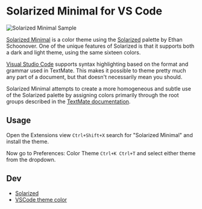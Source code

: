 
# Solarized Minimal for VS Code

![Solarized Minimal Sample](images/solmin-vscode-sample.png)

[Solarized Minimal][solmin] is a color theme using the [Solarized][] palette
by Ethan Schoonover. One of the unique features of Solarized is that it
supports both a dark and light theme, using the same sixteen colors.

[Visual Studio Code][vscode] supports syntax highlighting based on the format
and grammar used in TextMate. This makes it possible to theme pretty much any
part of a document, but that doesn't necessarily mean you should.

Solarized Minimal attempts to create a more homogeneous and subtle use of
the Solarized palette by assigning colors primarily through the root groups
described in the [TextMate documentation][grammar].

[solmin]: https://jibsen.github.io/solarized-minimal/
[Solarized]: http://ethanschoonover.com/solarized
[vscode]: https://code.visualstudio.com/
[grammar]: http://manual.macromates.com/en/language_grammars.html


## Usage

Open the Extensions view `Ctrl+Shift+X` search for "Solarized Minimal" and
install the theme.

Now go to Preferences: Color Theme `Ctrl+K Ctrl+T` and select either theme
from the dropdown.

## Dev

* [Solarized](https://ethanschoonover.com/solarized/)
* [VSCode theme color](https://code.visualstudio.com/api/references/theme-color)